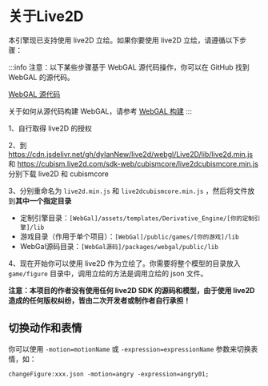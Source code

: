 # 关于Live2D
本引擎现已支持使用 live2D 立绘。如果你要使用 live2D 立绘，请遵循以下步骤：

:::info
注意：以下某些步骤基于 WebGAL 源代码操作，你可以在 GitHub 找到 WebGAL 的源代码。

[WebGAL 源代码](https://github.com/OpenWebGAL/WebGAL)

关于如何从源代码构建 WebGAL，请参考 [WebGAL 构建](developers)
:::

1、自行取得 live2D 的授权

2、到 https://cdn.jsdelivr.net/gh/dylanNew/live2d/webgl/Live2D/lib/live2d.min.js 和 https://cubism.live2d.com/sdk-web/cubismcore/live2dcubismcore.min.js 分别下载 live2D 和 cubismcore

3、分别重命名为 `live2d.min.js` 和 `live2dcubismcore.min.js` ，然后将文件放到**其中一个指定目录**

- 定制引擎目录：`[WebGal]/assets/templates/Derivative_Engine/[你的定制引擎]/lib`
- 游戏目录（作用于单个项目）：`[WebGal]/public/games/[你的游戏]/lib`
- WebGal源码目录：`[WebGal源码]/packages/webgal/public/lib`

4、现在开始你可以使用 live2D 作为立绘了。你需要将整个模型的目录放入 `game/figure` 目录中，调用立绘的方法是调用立绘的 json 文件。

**注意：本项目的作者没有使用任何 live2D SDK 的源码和模型，由于使用 live2D 造成的任何版权纠纷，皆由二次开发者或制作者自行承担！**

## 切换动作和表情

你可以使用 `-motion=motionName` 或 `-expression=expressionName` 参数来切换表情，如：

```
changeFigure:xxx.json -motion=angry -expression=angry01;
```
